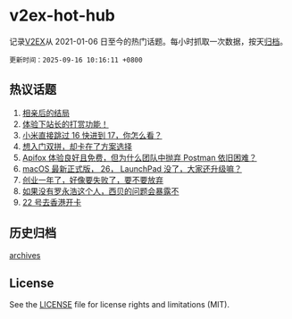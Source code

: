 # v2ex-hot-hub

 记录[V2EX](https://www.v2ex.com/)从 2021-01-06 日至今的热门话题。每小时抓取一次数据，按天[归档](archives)。

`更新时间：2025-09-16 10:16:11 +0800`

## 热议话题

1. [相亲后的结局](https://www.v2ex.com/t/1159267)
1. [体验下站长的打赏功能！](https://www.v2ex.com/t/1159335)
1. [小米直接跳过 16 快进到 17，你怎么看？](https://www.v2ex.com/t/1159259)
1. [想入门双拼，却卡在了方案选择](https://www.v2ex.com/t/1159291)
1. [Apifox 体验良好且免费，但为什么团队中抛弃 Postman 依旧困难？](https://www.v2ex.com/t/1159283)
1. [macOS 最新正式版， 26， LaunchPad 没了，大家还升级嘛？](https://www.v2ex.com/t/1159261)
1. [创业一年了，好像要失败了，要不要放弃](https://www.v2ex.com/t/1159355)
1. [如果没有罗永浩这个人，西贝的问题会暴露不](https://www.v2ex.com/t/1159381)
1. [22 号去香港开卡](https://www.v2ex.com/t/1159230)

## 历史归档

[archives](archives)

## License

See the [LICENSE](LICENSE) file for license rights and limitations (MIT).
